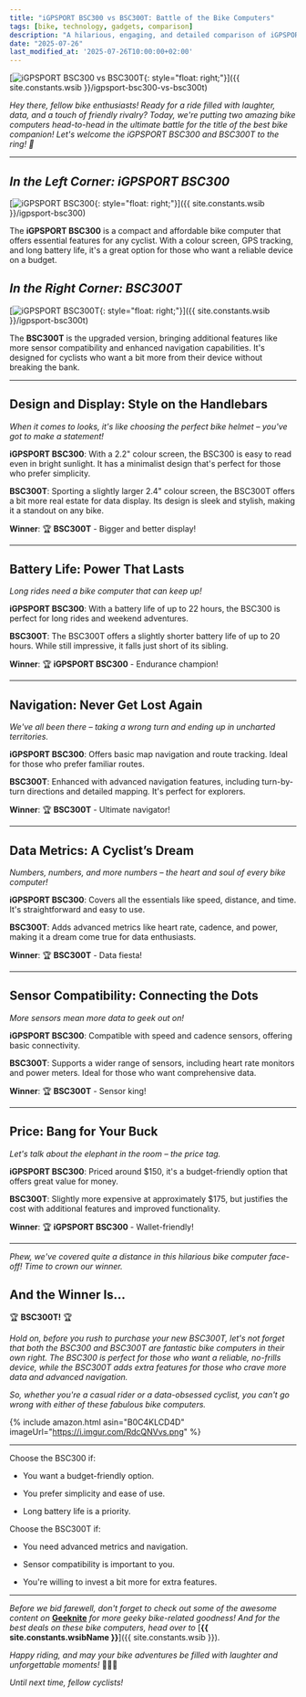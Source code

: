 ```yaml
---
title: "iGPSPORT BSC300 vs BSC300T: Battle of the Bike Computers"
tags: [bike, technology, gadgets, comparison]
description: "A hilarious, engaging, and detailed comparison of iGPSPORT BSC300 and BSC300T bike computers. Find out which one is the ultimate cycling companion!"
date: "2025-07-26"
last_modified_at: '2025-07-26T10:00:00+02:00'
---
```


[![iGPSPORT BSC300 vs BSC300T](https://i.imgur.com/aRyU7Xem.jpg){: style="float: right;"}]({{ site.constants.wsib }}/igpsport-bsc300-vs-bsc300t)

*Hey there, fellow bike enthusiasts! Ready for a ride filled with laughter, data, and a touch of friendly rivalry? Today, we're putting two amazing bike computers head-to-head in the ultimate battle for the title of the best bike companion! Let's welcome the iGPSPORT BSC300 and BSC300T to the ring! 🚴*

---

## *In the Left Corner: iGPSPORT BSC300*

[![iGPSPORT BSC300](https://i.imgur.com/BSC300Image.jpg){: style="float: right;"}]({{ site.constants.wsib }}/igpsport-bsc300)

The **iGPSPORT BSC300** is a compact and affordable bike computer that offers essential features for any cyclist. With a colour screen, GPS tracking, and long battery life, it's a great option for those who want a reliable device on a budget.

## *In the Right Corner: BSC300T*

[![iGPSPORT BSC300T](https://i.imgur.com/BSC300TImage.jpg){: style="float: right;"}]({{ site.constants.wsib }}/igpsport-bsc300t)

The **BSC300T** is the upgraded version, bringing additional features like more sensor compatibility and enhanced navigation capabilities. It's designed for cyclists who want a bit more from their device without breaking the bank.

---

## **Design and Display: Style on the Handlebars**

*When it comes to looks, it's like choosing the perfect bike helmet – you've got to make a statement!*

**iGPSPORT BSC300**: With a 2.2" colour screen, the BSC300 is easy to read even in bright sunlight. It has a minimalist design that's perfect for those who prefer simplicity.

**BSC300T**: Sporting a slightly larger 2.4" colour screen, the BSC300T offers a bit more real estate for data display. Its design is sleek and stylish, making it a standout on any bike.

**Winner**: 🏆 **BSC300T** - Bigger and better display!

---------

## **Battery Life: Power That Lasts**

*Long rides need a bike computer that can keep up!*

**iGPSPORT BSC300**: With a battery life of up to 22 hours, the BSC300 is perfect for long rides and weekend adventures.

**BSC300T**: The BSC300T offers a slightly shorter battery life of up to 20 hours. While still impressive, it falls just short of its sibling.

**Winner**: 🏆 **iGPSPORT BSC300** - Endurance champion!

---------

## **Navigation: Never Get Lost Again**

*We've all been there – taking a wrong turn and ending up in uncharted territories.*

**iGPSPORT BSC300**: Offers basic map navigation and route tracking. Ideal for those who prefer familiar routes.

**BSC300T**: Enhanced with advanced navigation features, including turn-by-turn directions and detailed mapping. It's perfect for explorers.

**Winner**: 🏆 **BSC300T** - Ultimate navigator!

---------

## **Data Metrics: A Cyclist’s Dream**

*Numbers, numbers, and more numbers – the heart and soul of every bike computer!*

**iGPSPORT BSC300**: Covers all the essentials like speed, distance, and time. It's straightforward and easy to use.

**BSC300T**: Adds advanced metrics like heart rate, cadence, and power, making it a dream come true for data enthusiasts.

**Winner**: 🏆 **BSC300T** - Data fiesta!

---------

## **Sensor Compatibility: Connecting the Dots**

*More sensors mean more data to geek out on!*

**iGPSPORT BSC300**: Compatible with speed and cadence sensors, offering basic connectivity.

**BSC300T**: Supports a wider range of sensors, including heart rate monitors and power meters. Ideal for those who want comprehensive data.

**Winner**: 🏆 **BSC300T** - Sensor king!

---------

## **Price: Bang for Your Buck**

*Let's talk about the elephant in the room – the price tag.*

**iGPSPORT BSC300**: Priced around $150, it's a budget-friendly option that offers great value for money.

**BSC300T**: Slightly more expensive at approximately $175, but justifies the cost with additional features and improved functionality.

**Winner**: 🏆 **iGPSPORT BSC300** - Wallet-friendly!

---------

*Phew, we've covered quite a distance in this hilarious bike computer face-off! Time to crown our winner.*

## **And the Winner Is...**

🏆 **BSC300T!** 🏆

*Hold on, before you rush to purchase your new BSC300T, let's not forget that both the BSC300 and BSC300T are fantastic bike computers in their own right. The BSC300 is perfect for those who want a reliable, no-frills device, while the BSC300T adds extra features for those who crave more data and advanced navigation.*

*So, whether you're a casual rider or a data-obsessed cyclist, you can't go wrong with either of these fabulous bike computers.*

{% include amazon.html asin="B0C4KLCD4D" imageUrl="https://i.imgur.com/RdcQNVvs.png" %}

---

Choose the BSC300 if:

- You want a budget-friendly option.

- You prefer simplicity and ease of use.

- Long battery life is a priority.

Choose the BSC300T if:

- You need advanced metrics and navigation.

- Sensor compatibility is important to you.

- You're willing to invest a bit more for extra features.

---

*Before we bid farewell, don't forget to check out some of the awesome content on* [**Geeknite**](/) *for more geeky bike-related goodness! And for the best deals on these bike computers, head over to* [**{{ site.constants.wsibName }}**]({{ site.constants.wsib }}).

*Happy riding, and may your bike adventures be filled with laughter and unforgettable moments!* 🚵‍♂️💨

*Until next time, fellow cyclists!*
